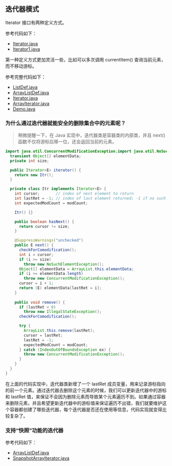 ## 迭代器模式

Iterator 接口有两种定义方式。

参考代码如下：

- [Iterator.java](Iterator.java)
- [Iterator1.java](Iterator1.java)

第一种定义方式更加灵活一些，比如可以多次调用 currentItem() 查询当前元素，而不移动游标。

参考完整代码如下：

- [ListDef.java](ListDef.java)
- [ArrayListDef.java](ArrayListDef.java)
- [Iterator.java](Iterator.java)
- [ArrayIterator.java](ArrayIterator.java)
- [Demo.java](Demo.java)

### 为什么通过迭代器就能安全的删除集合中的元素呢？

> 稍微提醒一下，在 Java 实现中，迭代器类是容器类的内部类，并且 next() 函数不仅将游标后移一位，还会返回当前的元素。

```java
import java.util.ConcurrentModificationException;import java.util.NoSuchElementException;public class ArrayList<E> {
  transient Object[] elementData;
  private int size;

  public Iterator<E> iterator() {
    return new Itr();
  }

  private class Itr implements Iterator<E> {
    int cursor;       // index of next element to return
    int lastRet = -1; // index of last element returned; -1 if no such
    int expectedModCount = modCount;

    Itr() {}

    public boolean hasNext() {
      return cursor != size;
    }

    @SuppressWarnings("unchecked")
    public E next() {
      checkForComodification();
      int i = cursor;
      if (i >= size)
        throw new NoSuchElementException();
      Object[] elementData = ArrayList.this.elementData;
      if (i >= elementData.length)
        throw new ConcurrentModificationException();
      cursor = i + 1;
      return (E) elementData[lastRet = i];
    }
    
    public void remove() {
      if (lastRet < 0)
        throw new IllegalStateException();
      checkForComodification();

      try {
        ArrayList.this.remove(lastRet);
        cursor = lastRet;
        lastRet = -1;
        expectedModCount = modCount;
      } catch (IndexOutOfBoundsException ex) {
        throw new ConcurrentModificationException();
      }
    }
  }
}
```

在上面的代码实现中，迭代器类新增了一个 lastRet 成员变量，用来记录游标指向的前一个元素。通过迭代器去删除这个元素的时候，我们可以更新迭代器中的游标和 lastRet 值，来保证不会因为删除元素而导致某个元素遍历不到。如果通过容器来删除元素，并且希望更新迭代器中的游标值来保证遍历不出错，我们就要维护这个容器都创建了哪些迭代器，每个迭代器是否还在使用等信息，代码实现就变得比较复杂了。

### 支持“快照”功能的迭代器

参考代码如下：
- [ArrayListDef.java](snapshot%2FArrayListDef.java)
- [SnapshotArrayIterator.java](snapshot%2FSnapshotArrayIterator.java)